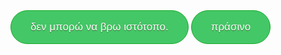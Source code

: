 <style>
.rf {
	background-color:#44c767;
	border-radius:28px;
	border:1px solid #18ab29;
	display:inline-block;
	cursor:pointer;
	color:#ffffff;
	font-family:Arial;
	font-size:17px;
	padding:16px 31px;
	text-decoration:none;
	text-shadow:0px 1px 0px #2f6627;
}
.rf:hover {
	background-color:#5cbf2a;
}

</style>
<div class="rf"> δεν μπορώ να βρω ιστότοπο. </div>
<a href="#" class="rf">πράσινο</a>
